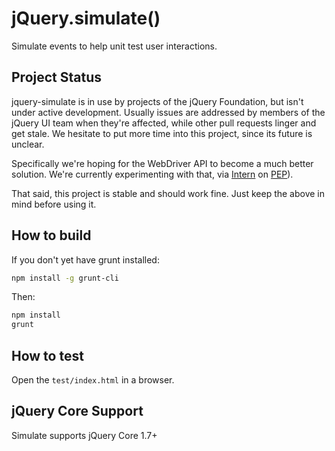 # jQuery.simulate()

Simulate events to help unit test user interactions.

Project Status
--------------

jquery-simulate is in use by projects of the jQuery Foundation, but isn't under active development. Usually issues are addressed by members of the jQuery UI team when they're affected, while other pull requests linger and get stale. We hesitate to put more time into this project, since its future is unclear.

Specifically we're hoping for the WebDriver API to become a much better solution. We're currently experimenting with that, via [Intern](http://theintern.io/) on [PEP](https://github.com/jquery/pep)).

That said, this project is stable and should work fine. Just keep the above in mind before using it.

How to build
------------

If you don't yet have grunt installed:

```sh
npm install -g grunt-cli
```

Then:
```sh
npm install
grunt
```

How to test
-----------

Open the `test/index.html` in a browser.

jQuery Core Support
-------------------

Simulate supports jQuery Core 1.7+

